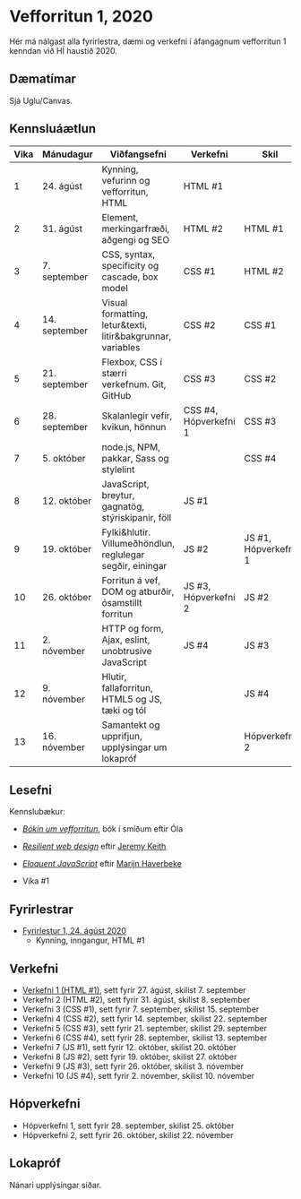 # Vefforritun 1, 2020

Hér má nálgast alla fyrirlestra, dæmi og verkefni í áfangagnum vefforritun 1 kenndan við HÍ haustið 2020.

## Dæmatímar

Sjá Uglu/Canvas.

## Kennsluáætlun

| Vika | Mánudagur     | Viðfangsefni                                                | Verkefni              | Skil                 |
|------|---------------|-------------------------------------------------------------|-----------------------|----------------------|
|  1   | 24. ágúst     | Kynning, vefurinn og vefforritun, HTML                      | HTML #1               |                      |
|  2   | 31. ágúst     | Element, merkingarfræði, aðgengi og SEO                     | HTML #2               | HTML #1              |
|  3   | 7. september  | CSS, syntax, specificity og cascade, box model              | CSS #1                | HTML #2              |
|  4   | 14. september | Visual formatting, letur&texti, litir&bakgrunnar, variables | CSS #2                | CSS #1               |
|  5   | 21. september | Flexbox, CSS í stærri verkefnum. Git, GitHub                | CSS #3                | CSS #2               |
|  6   | 28. september | Skalanlegir vefir, kvikun, hönnun                           | CSS #4, Hópverkefni 1 | CSS #3               |
|  7   | 5. október    | node.js, NPM, pakkar, Sass og stylelint                     |                       | CSS #4               |
|  8   | 12. október   | JavaScript, breytur, gagnatög, stýriskipanir, föll          | JS #1                 |                      |
|  9   | 19. október   | Fylki&hlutir. Villumeðhöndlun, reglulegar segðir, einingar  | JS #2                 | JS #1, Hópverkefni 1 |
|  10  | 26. október   | Forritun á vef, DOM og atburðir, ósamstillt forritun        | JS #3, Hópverkefni 2  | JS #2                |
|  11  | 2. nóvember   | HTTP og form, Ajax, eslint, unobtrusive JavaScript          | JS #4                 | JS #3                |
|  12  | 9. nóvember   | Hlutir, fallaforritun, HTML5 og JS, tæki og tól             |                       | JS #4                |
|  13  | 16. nóvember  | Samantekt og upprifjun, upplýsingar um lokapróf             |                       | Hópverkefni 2        |

## Lesefni

Kennslubækur:

* [_Bókin um vefforritun_](https://bok.vefforritun.is), bók í smíðum eftir Óla
* [_Resilient web design_](https://resilientwebdesign.com/) eftir [Jeremy Keith](https://adactio.com/)
* [_Eloquent JavaScript_](http://eloquentjavascript.net/) eftir [Marijn Haverbeke](https://marijnhaverbeke.nl/)

* Vika #1

## Fyrirlestrar

* [Fyrirlestur 1, 24. ágúst 2020](fyrirlestrar/01/)
  - Kynning, inngangur, HTML #1

## Verkefni

* [Verkefni 1 (HTML #1)](https://github.com/vefforritun/vef1-2020-v1), sett fyrir 27. ágúst, skilist 7. september
* Verkefni 2 (HTML #2), sett fyrir 31. ágúst, skilist 8. september
* Verkefni 3 (CSS #1), sett fyrir 7. september, skilist 15. september
* Verkefni 4 (CSS #2), sett fyrir 14. september, skilist 22. september
* Verkefni 5 (CSS #3), sett fyrir 21. september, skilist 29. september
* Verkefni 6 (CSS #4), sett fyrir 28. september, skilist 13. september
* Verkefni 7 (JS #1), sett fyrir 12. október, skilist 20. október
* Verkefni 8 (JS #2), sett fyrir 19. október, skilist 27. október
* Verkefni 9 (JS #3), sett fyrir 26. október, skilist 3. nóvember
* Verkefni 10 (JS #4), sett fyrir 2. nóvember, skilist 10. nóvember


## Hópverkefni

* Hópverkefni 1, sett fyrir 28. september, skilist 25. október
* Hópverkefni 2, sett fyrir 26. október, skilist 22. nóvember

## Lokapróf

Nánari upplýsingar síðar.
